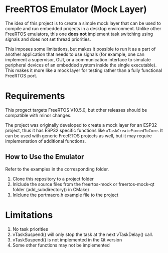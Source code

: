 # FreeRTOS Emulator (Mock Layer)

The idea of this project is to create a simple mock layer that can be used to compile and run embedded projects in a desktop environment.
Unlike other FreeRTOS emulators, this one **does not** implement task switching using signals and does not set thread priorities.

This imposes some limitations, but makes it possible to run it as a part of another application that needs to use signals (for example, one can implement a supervisor, GUI, or a communication interface to simulate peripheral devices of an embedded system inside the single executable). This makes it more like a mock layer for testing rather than a fully functional FreeRTOS port.

# Requirements

This progect targets FreeRTOS V10.5.0, but other releases should be compatible with minor changes.

The project was originally developed to create a mock layer for an ESP32 project, thus it has ESP32 specific functions like `xTaskCreatePinnedToCore`. It can be used with generic FreeRTOS projects as well, but it may require implementation of additional functions.

## How to Use the Emulator

Refer to the examples in the corresponding folder. 
1. Clone this repository to a project folder
2. Inlclude the source files from the freertos-mock or freertos-mock-qt folder (add_subdirectory() in CMake)
3. Inlclune the portmacro.h example file to the project

# Limitations

1. No task priorities
2. vTaskSuspend() will only stop the task at the next vTaskDelay() call.
3. vTaskSuspend() is not implemented in the Qt version
4. Some other functions may not be implemented